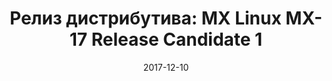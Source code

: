 ---
layout: post
title:  "Релиз дистрибутива: MX Linux MX-17 Release Candidate 1"
date: 2017-12-10   
---